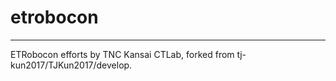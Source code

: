 # etrobocon
* * *

ETRobocon efforts by TNC Kansai CTLab, forked from tj-kun2017/TJKun2017/develop.
